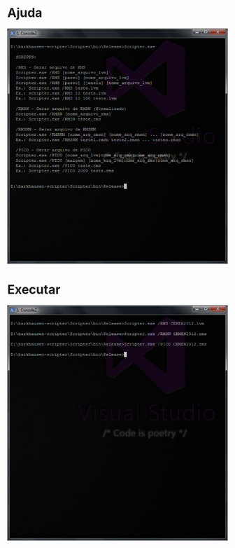 # Ajuda
![alt text](https://raw.githubusercontent.com/samuel-oldra/Barkhausen-Scripter/main/README_IMGS/1.png)
# Executar
![alt text](https://raw.githubusercontent.com/samuel-oldra/Barkhausen-Scripter/main/README_IMGS/2.png)
